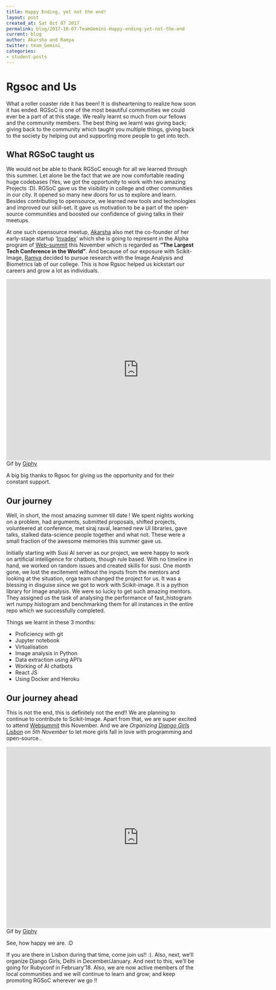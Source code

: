 ```yaml
---
title: Happy Ending, yet not the end!
layout: post
created_at: Sat Oct 07 2017
permalink: blog/2017-10-07-TeamGemini-Happy-ending-yet-not-the-end
current: blog
author: Akarsha and Ramya
twitter: team_Gemini_
categories:
- student-posts
---
```


# Rgsoc and Us

What a roller coaster ride it has been! It is disheartening to realize how soon it has ended. RGSoC is one of the most beautiful communities we could ever be a part of at this stage. We really learnt so much from our fellows and the community members. The best thing we learnt was giving back; giving back to the community which taught you multiple things, giving back to the society by helping out and supporting more people to get into tech.

## What RGSoC taught us

We would not be able to thank RGSoC enough for all we learned through this summer. Let alone be the fact that we are now comfortable reading huge codebases (Yes, we got the opportunity to work with two amazing Projects :D). RGSoC gave us the visibility in college and other communities in our city. It opened so many new doors for us to explore and learn. Besides contributing to opensource, we learned new tools and technologies and improved our skill-set.  It gave us motivation to be a part of the open-source communities and boosted our confidence of giving talks in their meetups.

At one such opensource meetup, [Akarsha](https://twitter.com/akarsha98) also met the co-founder of her early-stage startup ‘[Invadex](invadex.in)’ which she is going to represent in the Alpha program of [Web-summit](www.websummit.com) this November which is regarded as **“The Largest Tech Conference in the World”**. And because of our exposure with Scikit-Image, [Ramya](https://twitter.com/notrandomatalll) decided to pursue research with the Image Analysis and Biometrics lab of our college. This is how Rgsoc helped us kickstart our careers and grow a lot as individuals.

<iframe src="https://giphy.com/embed/l3q2u6MXJJEKiTZIY" width="700" height="480" style="float:initial" frameBorder="0" class="giphy-embed" allowFullScreen></iframe><div class="image-credits">Gif by <a href="https://giphy.com">Giphy</a></div>

A big big thanks to Rgsoc for giving us the opportunity and for their constant support.


## Our journey

Well, in short, the most amazing summer till date ! We spent nights working on a problem, had arguments, submitted proposals, shifted projects, volunteered at conference, met siraj raval, learned new UI libraries, gave talks, stalked data-science people together and what not. These were a small fraction of the awesome memories this summer gave us.

Initially starting with Susi AI server as our project, we were happy to work on artificial intelligence for chatbots, though rule based. With no timeline in hand, we worked on random issues and created skills for susi. One month gone, we lost the excitement without the inputs from the mentors and looking at the situation, orga team changed the project for us. It was a blessing in disguise since we got to work with Scikit-image. It is a python library for Image analysis. We were so lucky to get such amazing mentors. They assigned us the task of analysing the performance of fast_histogram wrt numpy histogram and benchmarking them for all instances in the entire repo which we successfully completed.

Things we learnt in these 3 months:

- Proficiency with git
- Jupyter notebook
- Virtualisation
- Image analysis in Python
- Data extraction using API’s
- Working of AI chatbots
- React JS
- Using Docker and Heroku

## Our journey ahead

This is not the end, this is definitely not the end!! We are planning to continue to contribute to Scikit-Image. Apart from that, we are super excited to attend [Websummit](https://websummit.com) this November.
And we are *Organizing [Django Girls Lisbon](https://djangogirls.org/lisbon) on 5th November* to let more girls fall in love with programming and open-source..

<iframe src="https://giphy.com/embed/10UeedrT5MIfPG" width="700" height="480" frameBorder="0" style="float:initial" class="giphy-embed" allowFullScreen></iframe><div class="image-credits">Gif by <a href="https://giphy.com">Giphy</a></div>


See, how happy we are. :D

If you are there in Lisbon during that time, come join us!! :). Also, next, we’ll organize Django Girls, Delhi in December/January. And next to this, we’ll be going for Rubyconf in February’18. Also, we are now active members of the local communities and we will continue to learn and grow; and keep promoting RGSoC wherever we go !!
